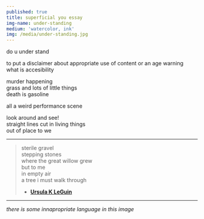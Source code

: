 ```yaml
---
published: true
title: superficial you essay
img-name: under-standing
medium: 'watercolor, ink'
img: /media/under-standing.jpg
---
```


do u under stand  
  
to put a disclaimer about appropriate use  of content or an age warning  
what is accesibility  
  
murder happening  
grass and lots of little things  
death is gasoline  
   
all a weird performance scene  
  
look around and see!  
straight lines cut in living things  
out of place to we  
  

---  
  

> sterile gravel  
> stepping stones  
> where the great willow grew  
> but to me  
> in empty air  
> a tree i must walk through  
> - **[Ursula K LeGuin](https://www.ursulakleguin.com/collected-poems)**  
   
   
---  
  
  
*there is some innapropriate language in this image*
